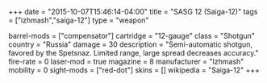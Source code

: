 +++
date = "2015-10-07T15:46:14-04:00"
title = "SASG 12 (Saiga-12)"
tags = ["izhmash","saiga-12"]
type = "weapon"

barrel-mods = ["compensator"]
cartridge = "12-gauge"
class = "Shotgun"
country = "Russia"
damage = 30
description = "Semi-automatic shotgun, favored by the Spetsnaz. Limited range, large spread decreases accuracy."
fire-rate = 0
laser-mod = true
magazine = 8
manufacturer = "Izhmash"
mobility = 0
sight-mods = ["red-dot"]
skins = []
wikipedia = "Saiga-12"
+++
